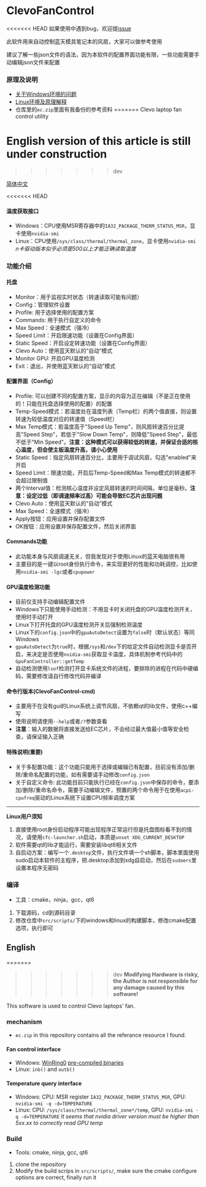 # ClevoFanControl

<<<<<<< HEAD
如果使用中遇到bug，欢迎提[issue](https://github.com/elight2/ClevoFanControl/issues)

此软件用来自动控制蓝天模具笔记本的风扇，大家可以做参考使用

建议了解一些json文件的语法，因为本软件的配置界面功能有限，一些功能需要手动编辑json文件来配置

### 原理及说明
* [关于Windows环境的问题](https://tieba.baidu.com/p/9101786783)
* [Linux环境及原理解释](https://tieba.baidu.com/p/9101786783)
* 仓库里的`ec.zip`里面有我备份的参考资料
=======
Clevo laptop fan control utility

# English version of this article is still under construction 
>>>>>>> dev

[简体中文](README_zh_cn.md)

<<<<<<< HEAD
#### 温度获取接口
* Windows：CPU使用MSR寄存器中的`IA32_PACKAGE_THERM_STATUS_MSR`，显卡使用`nvidia-smi`
* Linux：CPU使用`/sys/class/thermal/thermal_zone`，显卡使用`nvidia-smi`
*n卡驱动版本似乎必须是500以上才能正确读取温度*

### 功能介绍

#### 托盘
* Monitor：用于监视实时状态（转速读取可能有问题）
* Config：管理软件设置
* Profile: 用于选择使用的配置方案
* Commands: 用于执行自定义的命令
* Max Speed：全速模式（强冷）
* Speed Limit：开启限速功能（设置在Config界面）
* Static Speed：开启设定转速功能（设置在Config界面）
* Clevo Auto：使用蓝天默认的“自动”模式
* Monitor GPU: 开启GPU温度检测
* Exit：退出，并使用蓝天默认的“自动”模式

#### 配置界面（Config）
* Profile: 可以创建不同的配置方案，显示的内容为正在编辑（不是正在使用的！只能在托盘选择使用的配置）的配置
* Temp-Speed模式：若温度处在温度列表（Temp栏）的两个值直接，则设置转速为较低温度对应的转速值（Speed栏）
* Max Temp模式：若温度高于"Speed Up Temp"，则风扇转速百分比提高"Speed Step"，若低于"Slow Down Temp"，则降低"Speed Step"，最低不低于"Min Speed"。**注意：这种模式可以获得较低的转速，并保证合适的核心温度，但会使主板温度升高，请小心使用**
* Static Speed：指定风扇转速百分比，主要用于调试风扇，勾选"enabled"来开启
* Speed Limit：限速功能，开启后Temp-Speed和Max Temp模式的转速都不会超过限制值
* 两个Interval值：检测核心温度并设定风扇转速的时间间隔，单位是毫秒。**注意：设定过低（即调速频率过高）可能会导致EC芯片出现问题**
* Clevo Auto：使用蓝天默认的“自动”模式
* Max Speed：全速模式（强冷）
* Apply按钮：应用设置并保存配置文件
* OK按钮：应用设置并保存配置文件，然后关闭界面

#### Commands功能
* 此功能本身与风扇调速无关，但我发现对于使用Linux的蓝天电脑很有用
* 主要目的是一键以root身份执行命令，来实现更好的性能和功耗调控，比如使用`nvidia-smi -lgc`或者`cpupower`

#### GPU温度检测功能
* 目前仅支持手动编辑配置文件
* Windows下只能使用手动检测：不用显卡时关闭托盘的GPU温度检测开关，使用时手动打开
* Linux下打开托盘的GPU温度检测开关后强制检测温度
* Linux下的`config.json`中的`gpuAutoDetect`设置为`false`时（默认状态）等同Windows
* `gpuAutoDetect`为`true`时，根据`/sys`和`/dev`下的给定文件自动检测显卡是否开启，来决定是否使用`nvidia-smi`获取显卡温度，具体机制参考代码中的`GpuFanController::getTemp`
* 自动检测使用`lsof`检测打开显卡系统文件的进程，要排除的进程在代码中硬编码，需要修改请自行修改代码并编译

#### 命令行版本(ClevoFanControl-cmd)
* 主要用于在没有gui的Linux系统上调节风扇，不依赖qt的lib文件，使用c++编写
* 使用说明请使用`--help`或者`/?`参数查看
* **注意**：输入的数据将直接发送给EC芯片，不会经过最大值最小值等安全检查，请保证输入正确

#### 特殊说明(重要)
* 关于多配置功能：这个功能只能用于选择或编辑已有配置，目前没有添加/删除/重命名配置的功能，如有需要请手动修改`config.json`
* 关于自定义命令: 此功能目前只能执行已经在`config.json`中保存的命令，要添加/删除/重命名命令，需要手动编辑文件，预置的两个命令用于在使用`acpi-cpufreq`驱动的Linux系统下设置CPU频率调度方案
----------
**Linux用户须知**
1. 直接使用root身份启动程序可能出现程序正常运行但是托盘图标看不到的情况，请使用`cfc-launcher.sh`启动，本质是`unset XDG_CURRENT_DESKTOP`
2. 软件需要qt的lib才能运行，需要安装libqt6相关文件
3. 自启动方案：编写一个`.desktop`文件，执行文件填一个sh脚本，脚本里面使用sudo启动本软件的主程序，把.desktop添加到xdg自启动，然后在`sudoers`里设置本程序无密码

### 编译
* 工具：cmake，ninja，gcc，qt6
1. 下载源码，cd到源码目录
2. 修改仓库中`src/scripts/`下的windows和linux的构建脚本，修改cmake配置选项，执行即可

English
--------------
=======
>>>>>>> dev
**Modifying Hardware is risky, the Author is not responsible for any damage caused by this software!**

This software is used to control Clevo laptops' fan.

### mechanism
* `ec.zip` in this repository contains all the referance resource I found.
#### Fan control interface
* Windows: [WinRing0](https://github.com/GermanAizek/WinRing0) [pre-compiled binaries](https://github.com/QCute/WinRing0)
* Linux: `inb()` and `outb()`
#### Temperature query interface
* Windows: CPU: MSR register `IA32_PACKAGE_THERM_STATUS_MSR`, GPU: `nvidia-smi -q -d=TEMPERATURE`
* Linux: CPU: `/sys/class/thermal/thermal_zone*/temp`, GPU: `nvidia-smi -q -d=TEMPERATURE`
*It seems that nvidia driver version must be higher than 5xx.xx to correctly read GPU temp*

### Build
* Tools: cmake, ninja, gcc, qt6
1. clone the repository
2. Modify the build scrips in `src/scripts/`, make sure the cmake configure options are correct, finally run it
